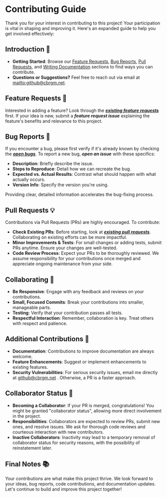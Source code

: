 # Contributing Guide

Thank you for your interest in contributing to this project! Your participation is vital in shaping and improving it. Here's an expanded guide to help you get involved effectively:

## Introduction 🌟

- **Getting Started**: Browse our [Feature Requests](#feature-requests), [Bug Reports](#bug-reports), [Pull Requests](#pull-requests), and [Writing Documentation](#writing-documentation) sections to find ways you can contribute.
- **Questions or Suggestions?** Feel free to reach out via email at <mailto:github@cbrgm.net>.

## Feature Requests 🚀

Interested in adding a feature? Look through the ***[existing feature requests](https://github.com/cbrgm/pr-size-labeler-action/issues)*** first. If your idea is new, submit a ***feature request issue*** explaining the feature's benefits and relevance to this project.

## Bug Reports 🐛

If you encounter a bug, please first verify if it's already known by checking the ***[open bugs](https://github.com/cbrgm/pr-size-labeler-action/issues)***. To report a new bug, ***open an issue*** with these specifics:

- **Description**: Briefly describe the issue.
- **Steps to Reproduce**: Detail how we can recreate the bug.
- **Expected vs. Actual Results**: Contrast what should happen with what actually occurs.
- **Version Info**: Specify the version you're using.

Providing clear, detailed information accelerates the bug-fixing process.

## Pull Requests 💡

Contributions via Pull Requests (PRs) are highly encouraged. To contribute:

- **Check Existing PRs**: Before starting, look at ***[existing pull requests](https://github.com/cbrgm/pr-size-labeler-action/pulls)***. Collaborating on existing efforts can be more impactful.
- **Minor Improvements & Tests**: For small changes or adding tests, submit PRs anytime. Ensure your changes are well-tested.
- **Code Review Process**: Expect your PRs to be thoroughly reviewed. We assume responsibility for your contributions once merged and appreciate ongoing maintenance from your side.

## Collaborating 🤝

- **Be Responsive**: Engage with any feedback and reviews on your contributions.
- **Small, Focused Commits**: Break your contributions into smaller, manageable parts.
- **Testing**: Verify that your contribution passes all tests.
- **Respectful Interaction**: Remember, collaboration is key. Treat others with respect and patience.

## Additional Contributions 🎨

- **Documentation**: Contributions to improve documentation are always welcome.
- **Feature Enhancements**: Suggest or implement enhancements to existing features.
- **Security Vulnerabilities**: For serious security issues, email me directly at github@cbrgm.net . Otherwise, a PR is a faster approach.

## Collaborator Status 🌈

- **Becoming a Collaborator**: If your PR is merged, congratulations! You might be granted "collaborator status", allowing more direct involvement in the project.
- **Responsibilities**: Collaborators are expected to review PRs, submit new ones, and resolve issues. We ask for thorough code reviews and courteous interaction with new contributors.
- **Inactive Collaborators**: Inactivity may lead to a temporary removal of collaborator status for security reasons, with the possibility of reinstatement later.

## Final Notes 📚

Your contributions are what make this project thrive. We look forward to your ideas, bug reports, code contributions, and documentation updates. Let's continue to build and improve this project together!
